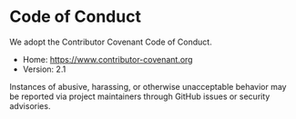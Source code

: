 Code of Conduct
===============

We adopt the Contributor Covenant Code of Conduct.

- Home: https://www.contributor-covenant.org
- Version: 2.1

Instances of abusive, harassing, or otherwise unacceptable behavior may be reported via project maintainers through GitHub issues or security advisories.

